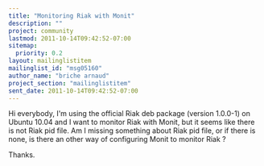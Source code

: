 ```yaml
---
title: "Monitoring Riak with Monit"
description: ""
project: community
lastmod: 2011-10-14T09:42:52-07:00
sitemap:
  priority: 0.2
layout: mailinglistitem
mailinglist_id: "msg05160"
author_name: "briche arnaud"
project_section: "mailinglistitem"
sent_date: 2011-10-14T09:42:52-07:00
---
```



Hi everybody,
 I'm using the official Riak deb package (version 1.0.0-1) on Ubuntu
10.04 and I want to monitor Riak with Monit, but it seems like
there is not Riak pid file. Am I missing something about Riak pid file, or
if there is none, is there an other way of configuring Monit
to monitor Riak ?

Thanks.
